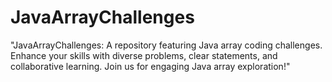 # JavaArrayChallenges
 "JavaArrayChallenges: A repository featuring  Java array coding challenges. Enhance your skills with diverse problems, clear statements, and collaborative learning. Join us for engaging Java array exploration!"
